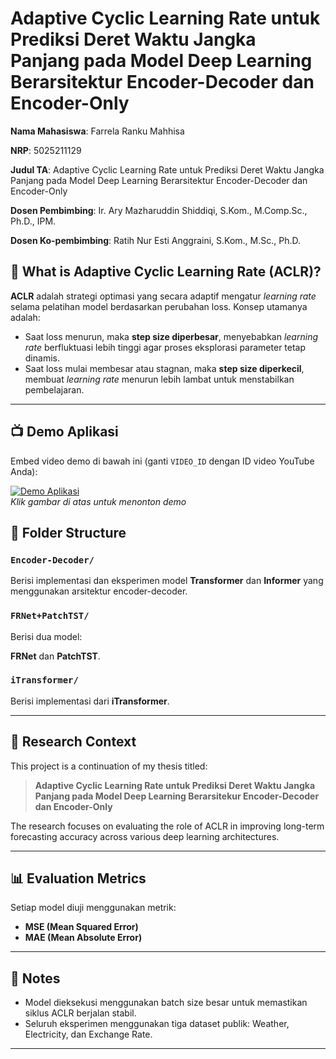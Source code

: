 # Adaptive Cyclic Learning Rate untuk Prediksi Deret Waktu Jangka Panjang pada Model Deep Learning Berarsitektur Encoder-Decoder dan Encoder-Only

**Nama Mahasiswa**: Farrela Ranku Mahhisa

**NRP**: 5025211129 

**Judul TA**: Adaptive Cyclic Learning Rate untuk Prediksi Deret Waktu Jangka Panjang pada Model Deep Learning Berarsitektur Encoder-Decoder dan Encoder-Only  

**Dosen Pembimbing**: Ir. Ary Mazharuddin Shiddiqi, S.Kom., M.Comp.Sc., Ph.D., IPM.  

**Dosen Ko-pembimbing**: Ratih Nur Esti Anggraini, S.Kom., M.Sc., Ph.D.

## 🧠 What is Adaptive Cyclic Learning Rate (ACLR)?

**ACLR** adalah strategi optimasi yang secara adaptif mengatur *learning rate* selama pelatihan model berdasarkan perubahan loss. Konsep utamanya adalah:  
- Saat loss menurun, maka **step size diperbesar**, menyebabkan *learning rate* berfluktuasi lebih tinggi agar proses eksplorasi parameter tetap dinamis.  
- Saat loss mulai membesar atau stagnan, maka **step size diperkecil**, membuat *learning rate* menurun lebih lambat untuk menstabilkan pembelajaran.

---

## 📺 Demo Aplikasi  
Embed video demo di bawah ini (ganti `VIDEO_ID` dengan ID video YouTube Anda):  

[![Demo Aplikasi](https://i.ytimg.com/vi/Blz1arDNuZw/maxresdefault.jpg)](https://www.youtube.com/watch?v=Blz1arDNuZw)  
*Klik gambar di atas untuk menonton demo*

## 📁 Folder Structure

### `Encoder-Decoder/`
Berisi implementasi dan eksperimen model **Transformer** dan **Informer** yang menggunakan arsitektur encoder-decoder.  

### `FRNet+PatchTST/`
Berisi dua model:

**FRNet** dan **PatchTST**.


### `iTransformer/`
Berisi implementasi dari **iTransformer**.

---


## 🔬 Research Context

This project is a continuation of my thesis titled:

> **Adaptive Cyclic Learning Rate untuk Prediksi Deret Waktu Jangka Panjang pada Model Deep Learning Berarsitekur Encoder-Decoder dan Encoder-Only**

The research focuses on evaluating the role of ACLR in improving long-term forecasting accuracy across various deep learning architectures.

---

## 📊 Evaluation Metrics

Setiap model diuji menggunakan metrik:
- **MSE (Mean Squared Error)**
- **MAE (Mean Absolute Error)**

---

## 📌 Notes

- Model dieksekusi menggunakan batch size besar untuk memastikan siklus ACLR berjalan stabil.
- Seluruh eksperimen menggunakan tiga dataset publik: Weather, Electricity, dan Exchange Rate.

---
